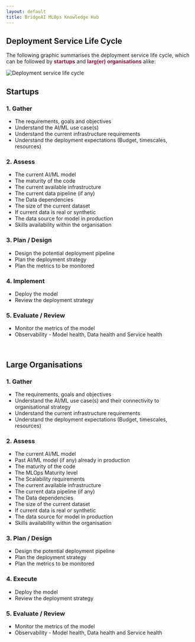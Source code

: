 ```yaml
---
layout: default
title: BridgeAI MLOps Knowledge Hub
---
```


## Deployment Service Life Cycle

The following graphic summarises the deployment service life cycle, which can be followed by <span style="color:#8C1437"><b>startups</b></span> and <span style="color:#8C1437"><b>larg(er) organisations</b></span> alike:

<img class="center" alt="Deployment service life cycle" src="https://github.com/hema-dc/ML-Deployment/assets/93590728/9ff383ea-12b0-43a2-88c7-98a1537093b9">

<br>

## Startups
### 1. Gather
* The requirements, goals and objectives
* Understand the AI/ML use case(s)
* Understand the current infrastructure requirements
* Understand the deployment expectations (Budget, timescales, resources)
   
### 2. Assess
* The current AI/ML model
* The maturity of the code
* The current available infrastructure
* The current data pipeline (if any)
* The Data dependencies
* The size of the current dataset
* If current data is real or synthetic
* The data source for model in production
* Skills availability within the organisation

### 3. Plan / Design
* Design the potential deployment pipeline
* Plan the deployment strategy
* Plan the metrics to be monitored

### 4. Implement
* Deploy the model
* Review the deployment strategy

### 5. Evaluate / Review
* Monitor the metrics of the model
* Observability - Model health, Data health and Service health

<br>

## Large Organisations
### 1. Gather
* The requirements, goals and objectives
* Understand the AI/ML use case(s) and their connectivity to organisational strategy
* Understand the current infrastructure requirements
* Understand the deployment expectations (Budget, timescales, resources)
   
### 2. Assess
* The current AI/ML model
* Past AI/ML model (if any) already in production
* The maturity of the code
* The MLOps Maturity level
* The Scalability requirements
* The current available infrastructure
* The current data pipeline (if any)
* The Data dependencies
* The size of the current dataset
* If current data is real or synthetic
* The data source for model in production
* Skills availability within the organisation

### 3. Plan / Design
* Design the potential deployment pipeline
* Plan the deployment strategy
* Plan the metrics to be monitored

### 4. Execute
* Deploy the model
* Review the deployment strategy

### 5. Evaluate / Review
* Monitor the metrics of the model
* Observability - Model health, Data health and Service health
